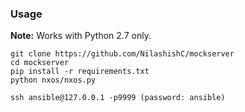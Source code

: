 ### Usage
**Note:** Works with Python 2.7 only.
```
git clone https://github.com/NilashishC/mockserver
cd mockserver
pip install -r requirements.txt
python nxos/nxos.py

ssh ansible@127.0.0.1 -p9999 (password: ansible)
```